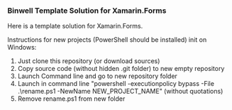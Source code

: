 ### Binwell Template Solution for Xamarin.Forms ###

Here is a template solution for Xamarin.Forms.

Instructions for new projects (PowerShell should be installed) init on Windows:
1. Just clone this repository (or download sources)
2. Copy source code (without hidden .git folder) to new empty repository
3. Launch Command line and go to new repository folder
4. Launch in command line "powershell -executionpolicy bypass -File .\rename.ps1 -NewName NEW_PROJECT_NAME" (without quotations)
5. Remove rename.ps1 from new folder



